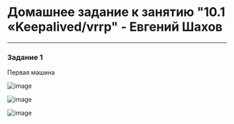 # Домашнее задание к занятию "10.1 «Keepalived/vrrp" - Евгений Шахов
---
### Задание 1

Первая машина

![image](https://user-images.githubusercontent.com/122415129/221240078-6f2c48fd-8790-4fb5-9359-5c3e1b6fc0ee.png)

![image](https://user-images.githubusercontent.com/122415129/221240432-2f637021-3460-4fde-8a97-af9f771700e4.png)

![image](https://user-images.githubusercontent.com/122415129/221240574-181d5c34-45a1-4020-9f69-0ddc0912612a.png)

